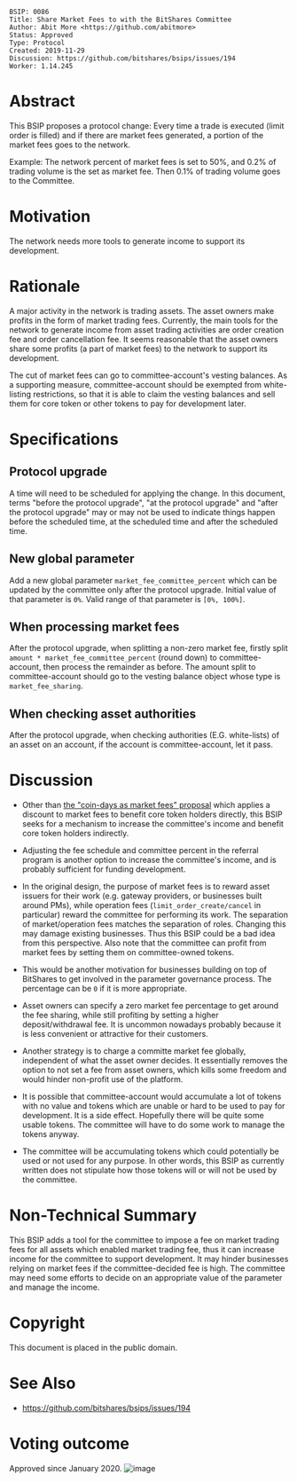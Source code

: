     BSIP: 0086
    Title: Share Market Fees to with the BitShares Committee
    Author: Abit More <https://github.com/abitmore>
    Status: Approved
    Type: Protocol
    Created: 2019-11-29
    Discussion: https://github.com/bitshares/bsips/issues/194
    Worker: 1.14.245

# Abstract

This BSIP proposes a protocol change: Every time a trade is executed (limit order is filled) and
if there are market fees generated, a portion of the market fees goes to the network.

Example: The network percent of market fees is set to 50%, and 0.2% of trading volume is the set as market fee. 
Then 0.1% of trading volume goes to the Committee.

# Motivation

The network needs more tools to generate income to support its development.

# Rationale

A major activity in the network is trading assets. The asset owners make
profits in the form of market trading fees. Currently, the main tools for the
network to generate income from asset trading activities are order creation
fee and order cancellation fee. It seems reasonable that the asset owners
share some profits (a part of market fees) to the network to support its
development.

The cut of market fees can go to committee-account's vesting balances.
As a supporting measure, committee-account should be exempted from
white-listing restrictions, so that it is able to claim the vesting balances
and sell them for core token or other tokens to pay for development later.

# Specifications

## Protocol upgrade

A time will need to be scheduled for applying the change. In this document,
terms "before the protocol upgrade", "at the protocol upgrade" and "after
the protocol upgrade" may or may not be used to indicate things happen before
the scheduled time, at the scheduled time and after the scheduled time.

## New global parameter

Add a new global parameter `market_fee_committee_percent` which can be updated
by the committee only after the protocol upgrade.
Initial value of that parameter is `0%`.
Valid range of that parameter is `[0%, 100%]`.

## When processing market fees

After the protocol upgrade, when splitting a non-zero market fee, firstly
split `amount * market_fee_committee_percent` (round down) to committee-account,
then process the remainder as before. The amount split to committee-account
should go to the vesting balance object whose type is `market_fee_sharing`.

## When checking asset authorities

After the protocol upgrade, when checking authorities (E.G. white-lists) of an
asset on an account, if the account is committee-account, let it pass.

# Discussion

* Other than [the "coin-days as market fees" proposal](
 https://github.com/bitshares/bsips/issues/191) which applies
 a discount to market fees to benefit core token holders directly, this BSIP
 seeks for a mechanism to increase the committee's income and benefit core token
 holders indirectly.

* Adjusting the fee schedule and committee percent in the referral program is
 another option to increase the committee's income, and is probably sufficient
 for funding development.

* In the original design, the purpose of market fees is to reward asset
 issuers for their work (e.g. gateway providers, or businesses built around
 PMs), while operation fees (`limit_order_create/cancel` in particular) reward
 the committee for performing its work. The separation of market/operation fees
 matches the separation of roles. Changing this may damage existing businesses.
 Thus this BSIP could be a bad idea from this perspective. Also note that the
 committee can profit from market fees by setting them on committee-owned tokens.

* This would be another motivation for businesses building on top of BitShares
 to get involved in the parameter governance process. The percentage can be
 `0` if it is more appropriate.

* Asset owners can specify a zero market fee percentage to get around the fee
 sharing, while still profiting by setting a higher deposit/withdrawal fee.
 It is uncommon nowadays probably because it is less convenient or attractive
 for their customers.

* Another strategy is to charge a committe market fee globally, independent of
 what the asset owner decides. It essentially removes the option to not set
 a fee from asset owners, which kills some freedom and would hinder non-profit
 use of the platform.

* It is possible that committee-account would accumulate a lot of tokens with no
 value and tokens which are unable or hard to be used to pay for development.
 It is a side effect. Hopefully there will be quite some usable tokens.
 The committee will have to do some work to manage the tokens anyway.

* The committee will be accumulating tokens which could potentially be used or
 not used for any purpose. In other words, this BSIP as currently written does
 not stipulate how those tokens will or will not be used by the committee.

# Non-Technical Summary

This BSIP adds a tool for the committee to impose a fee on market trading
fees for all assets which enabled market trading fee, thus it can increase income 
for the committee to support development. It may 
hinder businesses relying on market fees if the committee-decided fee is high.
The committee may need some efforts to decide on an appropriate value of the parameter and manage the income.

# Copyright

This document is placed in the public domain.

# See Also

* https://github.com/bitshares/bsips/issues/194

# Voting outcome
Approved since January 2020.
![image](https://user-images.githubusercontent.com/33128181/72417817-f2a9b480-3779-11ea-92e9-c267922ca33a.png)
